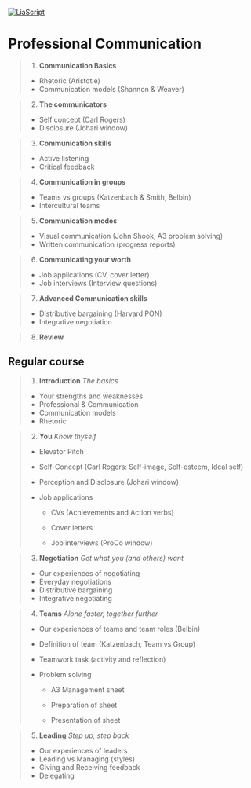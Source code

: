 <!--
author:   Mark J. Jacob
email:    mark.jacob@iuz.tu-freiberg.de
version:  0.1.0
language: en
narrator: US English Female

comment:  Session 0 of the module Professional Communication.

-->

[![LiaScript](https://raw.githubusercontent.com/LiaScript/LiaScript/master/badges/course.svg)](https://liascript.github.io/course/?https://github.com/TUBAF-IUZ-LiaScript/ProfComm/blob/main/SUUUpoRT_PC_overview.md)

# Professional Communication

> 1. **Communication Basics**
>
> - Rhetoric (Aristotle)
> - Communication models (Shannon & Weaver)

> 2. **The communicators**
>
> - Self concept (Carl Rogers)
> - Disclosure (Johari window)

> 3. **Communication skills**
>
> - Active listening
> - Critical feedback

> 4. **Communication in groups**
>
> - Teams vs groups (Katzenbach & Smith, Belbin)
> - Intercultural teams

> 5. **Communication modes**
>
> - Visual communication (John Shook, A3 problem solving)
> - Written communication (progress reports)

> 6. **Communicating your worth**
>
> - Job applications (CV, cover letter)
> - Job interviews (Interview questions)

> 7. **Advanced Communication skills**
>
> - Distributive bargaining (Harvard PON)
> - Integrative negotiation

> 8. **Review**

## Regular course

> 1. **Introduction** *The basics*
> 
> - Your strengths and weaknesses
> - Professional & Communication
> - Communication models
> - Rhetoric

> 2. **You** *Know thyself*
>
> - Elevator Pitch
> - Self-Concept (Carl Rogers: Self-image, Self-esteem, Ideal self)
> - Perception and Disclosure (Johari window)
> - Job applications
>
>    - CVs (Achievements and Action verbs)
>
>    - Cover letters
>    - Job interviews (ProCo window)

> 3. **Negotiation** *Get what you (and others) want*
>
> - Our experiences of negotiating
> - Everyday negotiations
> - Distributive bargaining
> - Integrative negotiating

> 4. **Teams** *Alone faster, together further*
>
> - Our experiences of teams and team roles (Belbin)
> - Definition of team (Katzenbach, Team vs Group)
> - Teamwork task (activity and reflection)
> - Problem solving
>
>    - A3 Management sheet
>
>    - Preparation of sheet
>
>    - Presentation of sheet

> 5. **Leading** *Step up, step back*
>
> - Our experiences of leaders
> - Leading vs Managing (styles)
> - Giving and Receiving feedback
> - Delegating

